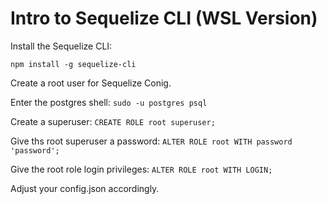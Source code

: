 # Intro to Sequelize CLI (WSL Version)

Install the Sequelize CLI:
```
npm install -g sequelize-cli
```

Create a root user for Sequelize Conig.

Enter the postgres shell:
`sudo -u postgres psql`

Create a superuser:
`CREATE ROLE root superuser;`

Give ths root superuser a password:
`ALTER ROLE root WITH password 'password';`

Give the root role login privileges:
`ALTER ROLE root WITH LOGIN;`

Adjust your config.json accordingly.